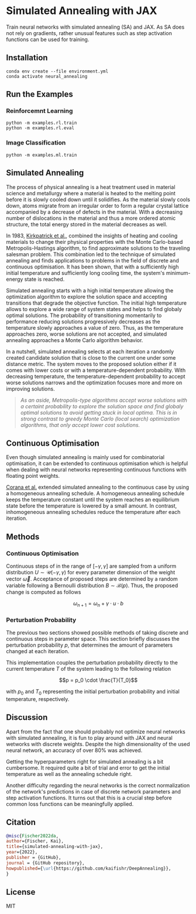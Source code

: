# Simulated Annealing with JAX

Train neural networks with simulated annealing (SA) and JAX. As SA does not rely on gradients, rather unusual features such as step activation functions can be used for training.

## Installation

```
conda env create --file environment.yml
conda activate neural_annealing
```

## Run the Examples

### Reinforcemnt Learning

```
python -m examples.rl.train
python -m examples.rl.eval
```

### Image Classification

```
python -m examples.ml.train
```

## Simulated Annealing

The process of physical annealing is a heat treatment used in material science and metallurgy where a material is heated to the melting point before it is slowly cooled down until it solidifies. As the material slowly cools down, atoms migrate from an irregular order to form a regular crystal lattice accompanied by a decrease of defects in the material. With a decreasing number of dislocations in the material and thus a more ordered atomic structure, the total energy stored in the material decreases as well. 

In 1983, [Kirkpatrick et al.](https://www.science.org/doi/pdf/10.1126/science.220.4598.671), combined the insights of heating and cooling materials to change their physical properties with the Monte Carlo-based Metropolis-Hastings algorithm, to find approximate solutions to the traveling salesman problem. This combination led to the technique of simulated annealing and finds applications to problems in the field of discrete and continuous optimisation. It has been shown, that with a sufficiently high initial temperature and sufficiently long cooling time, the system's minimum-energy state is reached.

Simulated annealing starts with a high initial temperature allowing the optimization algorithm to explore the solution space and accepting transitions that degrade the objective function. The initial high temperature allows to explore a wide range of system states and helps to find globaly optimal solutions. The probability of transitioning momentarily to performance reducing solutions progressively decreases as the temperature slowly approaches a value of zero. Thus, as the temperature approaches zero, worse solutions are not accepted, and simulated annealing approaches a Monte Carlo algorithm behavior.

In a nutshell, simulated annealing selects at each iteration a randomly created candidate solution that is close to the current one under some distance metric. The system moves to the proposed solution either if it comes with lower costs or with a temperature-dependent probability. With decreasing temperature, the temperature-dependent probability to accept worse solutions narrows and the optimization focuses more and more on improving solutions.

> *As an aside, Metropolis-type algorithms accept worse solutions with a certaint probability to explore the solution space and find globaly optimal solutions to avoid getting stuck in local optima. This is in strong contrast to greedy Monte Carlo (local search) optimization algorithms, that only accept lower cost solutions.*

## Continuous Optimisation

Even though simulated annealing is mainly used for combinatorial optimisation, it can be extended to continuous optimisation which is helpful when dealing with neural networks representing continuous functions with floating point weights.

[Corana et al.](https://dl.acm.org/doi/10.1145/29380.29864) extended simulated annealing to the continuous case by using a homogeneous annealing schedule. A homogeneous annealing schedule keeps the temperature constant until the system reaches an equilibrium state before the temperature is lowered by a small amount. In contrast, inhomogeneous annealing schedules reduce the temperature after each iteration.

## Methods

### Continuous Optimisation

Continuous steps of in the range of $[-\gamma, \gamma]$ are sampled from a uniform distribution $U \sim \mathcal{U}(-\gamma, \gamma)$ for every parameter dimension of the weight vector $\vec{\omega}$. Acceptance of proposed steps are determined by a random variable following a Bernoulli distribution $B \sim \mathcal{B}(p)$. Thus, the proposed change is computed as follows

$$\omega_{n+1} = \omega_n + \gamma \cdot u \cdot b$$

### Perturbation Probability

The previous two sections showed possible methods of taking discrete and continuous steps in parameter space. This section briefly discusses the perturbation probability $p$, that determines the amount of parameters changed at each iteration.

This implementation couples the perturbation probability directly to the current temperature $T$ of the system leading to the following relation

$$p = p_0 \cdot \frac{T}{T_0}$$

with $p_0$ and $T_0$ representing the initial perturbation probability and initial temperature, respectively.

## Discussion

Apart from the fact that one should probably not optimize neural networks with simulated annealing, it is fun to play around with JAX and neural wetworks with discrete weights. Despite the high dimensionality of the used neural network, an accuracy of over 80% was achieved.

Getting the hyperparameters right for simulated annealing is a bit cumbersome. It required quite a bit of trial and error to get the initial temperature as well as the annealing schedule right.

Another difficulty regarding the neural networks is the correct normalization of the network's predictions in case of discrete network parameters and step activation functions. It turns out that this is a crucial step before common loss functions can be meaningfully applied.

## Citation

```bibtex
@misc{Fischer2022da,
author={Fischer, Kai},
title={simulated-annealing-with-jax},
year={2022},
publisher = {GitHub},
journal = {GitHub repository},
howpublished={\url{https://github.com/kaifishr/DeepAnnealing}},
}
```


## License

MIT